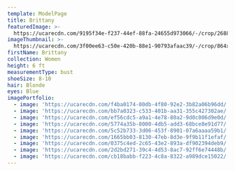 ```yaml
---
template: ModelPage
title: Brittany
featuredImage: >-
  https://ucarecdn.com/9195f34e-f237-44ef-88fa-24655d973066/-/crop/2688x1016/0,115/-/preview/
imageThumbnail: >-
  https://ucarecdn.com/3f00ee63-c50e-420b-88e1-90793afaac39/-/crop/864x979/191,235/-/preview/
firstName: Brittany
collection: Women
height: 6 ft
measurementType: bust
shoeSize: 8-10
hair: Blonde
eyes: Blue
imagePortfolio:
  - image: 'https://ucarecdn.com/f4ba0174-00db-4f80-92e2-3b82a06b96dd/'
  - image: 'https://ucarecdn.com/bb7a0323-c533-401b-aa31-355c427302ae/'
  - image: 'https://ucarecdn.com/ef56cdc5-a9a1-4e78-80a2-9d0c006d9e0d/'
  - image: 'https://ucarecdn.com/5774a35b-8000-4db5-add3-68bce8e91d77/'
  - image: 'https://ucarecdn.com/5c52b733-3d06-453f-8901-07a6aaaa59b1/'
  - image: 'https://ucarecdn.com/1665bb03-8130-47eb-8d3e-9f9b11f1efaf/'
  - image: 'https://ucarecdn.com/0375c4ed-2c65-43e2-893a-df902394deb9/'
  - image: 'https://ucarecdn.com/2d2bd271-39c4-4d53-8ac7-92ff6e74448b/'
  - image: 'https://ucarecdn.com/cb18babb-f223-4c8a-8322-a989dce15022/'
---
```


